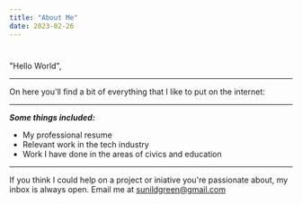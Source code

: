 ```yaml
---
title: "About Me"
date: 2023-02-26
---
```

#  
"Hello World",  
_________________                      

 On here you'll find a bit of everything that I like to put on the internet:
_________________

***Some things included:***  

  - My professional resume 
  - Relevant work in the tech industry
  - Work I have done in the areas of civics and education 
_________________


If you think I could help on a project or iniative you're passionate about, my inbox is always open. Email me at sunildgreen@gmail.com